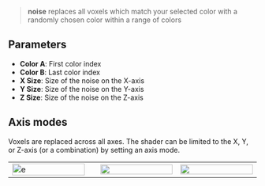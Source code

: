 > **noise** replaces all voxels which match your selected color with a randomly chosen color within a range of colors

## Parameters

- **Color A**: First color index
- **Color B**: Last color index
- **X Size**: Size of the noise on the X-axis
- **Y Size**: Size of the noise on the Y-axis
- **Z Size**: Size of the noise on the Z-axis

## Axis modes

Voxels are replaced across all axes. The shader can be limited to the X, Y, or Z-axis (or a combination) by setting an axis mode.

<table>
    <tr>
        <td width="33%"><img width="100%" src="https://s3.amazonaws.com/misc.lachlanmcdonald.com/magicavoxel-shaders/caf97416-2a0d-4bde-a839-8f3f2d50e5a5/noise2.png" alt="e"><td>
        <td width="33%"><img width="100%" src="https://s3.amazonaws.com/misc.lachlanmcdonald.com/magicavoxel-shaders/caf97416-2a0d-4bde-a839-8f3f2d50e5a5/noise3.png" alt=""></td>
        <td width="33%"><img width="100%" src="https://s3.amazonaws.com/misc.lachlanmcdonald.com/magicavoxel-shaders/caf97416-2a0d-4bde-a839-8f3f2d50e5a5/noise4.png" alt=""></td>
    </tr>
</table>